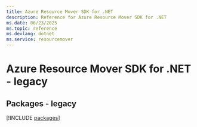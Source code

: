 ```yaml
---
title: Azure Resource Mover SDK for .NET
description: Reference for Azure Resource Mover SDK for .NET
ms.date: 06/23/2025
ms.topic: reference
ms.devlang: dotnet
ms.service: resourcemover
---
```

# Azure Resource Mover SDK for .NET - legacy
## Packages - legacy
[!INCLUDE [packages](resource-mover-index.md)]